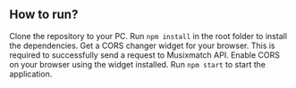 ## How to run?

Clone the repository to your PC.
Run ```npm install``` in the root folder to install the dependencies.
Get a CORS changer widget for your browser. This is required to successfully send a request to Musixmatch API.
Enable CORS on your browser using the widget installed.
Run ```npm start``` to start the application.

